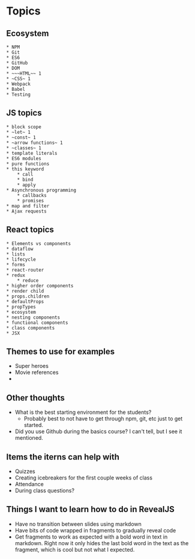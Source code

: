 # Topics

## Ecosystem
	* NPM
	* Git
	* ES6
	* GitHub
	* DOM
	* ~~~HTML~~ 1
	* ~CSS~ 1
    * Webpack
	* Babel
    * Testing
## JS topics
    * block scope
    * ~let~ 1
    * ~const~ 1
    * ~arrow functions~ 1
    * ~classes~ 1
    * template literals
    * ES6 modules
    * pure functions
    * this keyword
        * call
        * bind
        * apply
    * Asynchronous programming
        * callbacks
        * promises
    * map and filter
    * Ajax requests
## React topics
    * Elements vs components
    * dataflow
    * lists
    * lifecycle
    * forms
    * react-router
    * redux
        * reduce
    * higher order components
    * render child
    * props.children
    * defaultProps
    * propTypes
    * ecosystem
    * nesting components
    * functional components
    * class components
    * JSX

## Themes to use for examples
* Super heroes
* Movie references
* 

## Other thoughts
* What is the best starting environment for the students?
    * Probably best to not have to get through npm, git, etc just to get started.
* Did you use Github during the basics course? I can't tell, but I see it mentioned.


## Items the iterns can help with
* Quizzes
* Creating icebreakers for the first couple weeks of class
* Attendance
* During class questions?

## Things I want to learn how to do in RevealJS
* Have no transition between slides using markdown
* Have bits of code wrapped in fragments to gradually reveal code
* Get fragments to work as expected with a bold word in text in markdown.
    Right now it only hides the last bold word in the text as the fragment, which is cool but not what I expected.